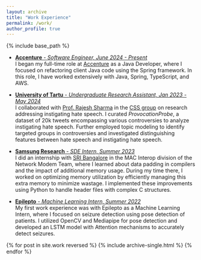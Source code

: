 ```yaml
---
layout: archive
title: "Work Experience"
permalink: /work/
author_profile: true
---
```


{% include base_path %}

* <ins>**Accenture** - _Software Engineer, June 2024 - Present_</ins>  
  I began my full-time role at [Accenture](https://www.accenture.com/in-en) as a Java Developer, where I focused on refactoring client Java code using the Spring framework. In this role, I have worked extensively with Java, Spring, TypeScript, and AWS.
  

* <ins>**University of Tartu** - _Undergraduate Research Assistant, Jan 2023 - May 2024_</ins>  
  I collaborated with [Prof. Rajesh Sharma](https://scholar.google.com/citations?user=GKegbo0AAAAJ&hl=en) in the [CSS group](https://css.cs.ut.ee/) on research addressing instigating hate speech. I curated *ProvocationProbe*, a dataset of 20k tweets encompassing various controversies to analyze instigating hate speech. Further employed topic modeling to identify targeted groups in controversies and investigated distinguishing features between hate speech and instigating hate speech.


* <ins>**Samsung Research** - _SDE Intern, Summer 2023_</ins>  
  I did an internship with [SRI Bangalore](https://research.samsung.com/sri-b) in the MAC Interop division of the Network Modem Team, where I learned about data padding in compilers and the impact of additional memory usage. During my time there, I worked on optimizing memory utilization by efficiently managing this extra memory to minimize wastage. I implemented these improvements using Python to handle header files with complex C structures.


* <ins>**Epilepto** - _Machine Learning Intern, Summer 2022_</ins>  
  My first work experience was with Epilepto as a Machine Learning Intern, where I focused on seizure detection using pose detection of patients. I utilized OpenCV and Mediapipe for pose detection and developed an LSTM model with Attention mechanisms to accurately detect seizures.

{% for post in site.work reversed %}
  {% include archive-single.html %}
{% endfor %}